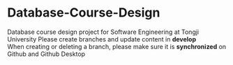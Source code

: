 # Database-Course-Design
Database course design project for Software Engineering at Tongji University
Please create branches and update content in <b>develop</b><br>
When creating or deleting a branch, please make sure it is <b>synchronized</b> on Github and Github Desktop

